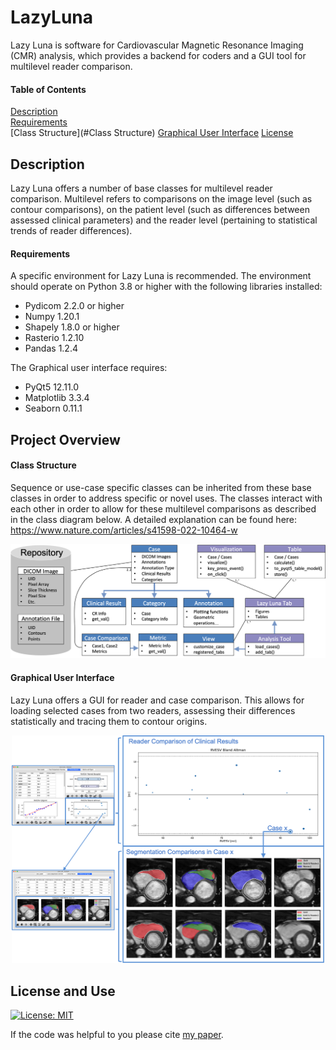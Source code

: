 # LazyLuna
Lazy Luna is software for Cardiovascular Magnetic Resonance Imaging (CMR) analysis, which provides a backend for coders and a GUI tool for multilevel reader comparison.


#### Table of Contents  
[Description](#Description)  
[Requirements](#Requirements)  
[Class Structure](#Class Structure)
[Graphical User Interface](#GraphicalUserInterface)
[License](#License)


## Description
Lazy Luna offers a number of base classes for multilevel reader comparison. Multilevel refers to comparisons on the image level (such as contour comparisons), on the patient level (such as differences between assessed clinical parameters) and the reader level (pertaining to statistical trends of reader differences).


#### Requirements
A specific environment for Lazy Luna is recommended. The environment should operate on Python 3.8 or higher with the following libraries installed:
* Pydicom 2.2.0 or higher
* Numpy 1.20.1
* Shapely 1.8.0 or higher
* Rasterio 1.2.10 
* Pandas 1.2.4

The Graphical user interface requires:
* PyQt5 12.11.0
* Matplotlib 3.3.4
* Seaborn 0.11.1


## Project Overview

#### Class Structure
Sequence or use-case specific classes can be inherited from these base classes in order to address specific or novel uses. The classes interact with each other in order to allow for these multilevel comparisons as described in the class diagram below. A detailed explanation can be found here: https://www.nature.com/articles/s41598-022-10464-w

<p align="center"> <img src="docs/Figure_classdiagram.png" width="700" title="Lazy Luna's Class Diagram!"> </p>

#### Graphical User Interface
Lazy Luna offers a GUI for reader and case comparison. This allows for loading selected cases from two readers, assessing their differences statistically and tracing them to contour origins.

<p align="center"> <img src="docs/Figure_tracing.png" width="500" title="Lazy Luna's Difference Tracing!"> </p>






## License and Use
[![License: MIT](https://img.shields.io/badge/License-MIT-yellow.svg)](https://opensource.org/licenses/MIT)

If the code was helpful to you please cite [my paper](https://www.nature.com/articles/s41598-022-10464-w).